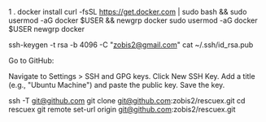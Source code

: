 1 . docker install
curl -fsSL https://get.docker.com | sudo bash && sudo usermod -aG docker $USER && newgrp docker
sudo usermod -aG docker $USER
newgrp docker



ssh-keygen -t rsa -b 4096 -C "zobis2@gmail.com"
cat ~/.ssh/id_rsa.pub

Go to GitHub:

Navigate to Settings > SSH and GPG keys.
Click New SSH Key.
Add a title (e.g., "Ubuntu Machine") and paste the public key.
Save the key.

ssh -T git@github.com
git clone git@github.com:zobis2/rescuex.git
cd rescuex
git remote set-url origin git@github.com:zobis2/rescuex.git
